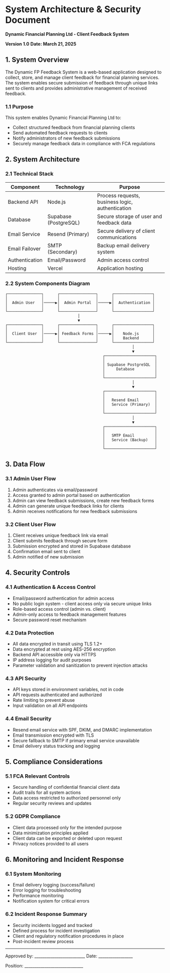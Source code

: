 # System Architecture & Security Document
**Dynamic Financial Planning Ltd - Client Feedback System**

**Version 1.0**
**Date: March 21, 2025**

## 1. System Overview

The Dynamic FP Feedback System is a web-based application designed to collect, store, and manage client feedback for financial planning services. The system enables secure submission of feedback through unique links sent to clients and provides administrative management of received feedback.

### 1.1 Purpose

This system enables Dynamic Financial Planning Ltd to:
- Collect structured feedback from financial planning clients
- Send automated feedback requests to clients
- Notify administrators of new feedback submissions
- Securely manage feedback data in compliance with FCA regulations

## 2. System Architecture

### 2.1 Technical Stack

| Component | Technology | Purpose |
|-----------|------------|---------|
| Backend API | Node.js | Process requests, business logic, authentication |
| Database | Supabase (PostgreSQL) | Secure storage of user and feedback data |
| Email Service | Resend (Primary) | Secure delivery of client communications |
| Email Failover | SMTP (Secondary) | Backup email delivery system |
| Authentication | Email/Password | Admin access control |
| Hosting | Vercel | Application hosting |

### 2.2 System Components Diagram

```
┌───────────────┐      ┌────────────────┐      ┌─────────────────┐
│               │      │                │      │                 │
│  Admin User   │─────▶│  Admin Portal  │─────▶│  Authentication │
│               │      │                │      │                 │
└───────────────┘      └────────────────┘      └─────────────────┘
                                │
                                ▼
┌───────────────┐      ┌────────────────┐      ┌─────────────────┐
│               │      │                │      │                 │
│  Client User  │─────▶│ Feedback Forms │─────▶│    Node.js      │
│               │      │                │      │    Backend      │
└───────────────┘      └────────────────┘      └─────────────────┘
                                                        │
                                                        ▼
                                           ┌──────────────────────┐
                                           │                      │
                                           │ Supabase PostgreSQL  │
                                           │     Database         │
                                           │                      │
                                           └──────────────────────┘
                                                        │
                                                        ▼
                                           ┌──────────────────────┐
                                           │                      │
                                           │   Resend Email       │
                                           │   Service (Primary)  │
                                           │                      │
                                           └──────────────────────┘
                                                        │
                                                        ▼
                                           ┌──────────────────────┐
                                           │                      │
                                           │   SMTP Email         │
                                           │   Service (Backup)   │
                                           │                      │
                                           └──────────────────────┘
```

## 3. Data Flow

### 3.1 Admin User Flow
1. Admin authenticates via email/password
2. Access granted to admin portal based on authentication
3. Admin can view feedback submissions, create new feedback forms
4. Admin can generate unique feedback links for clients
5. Admin receives notifications for new feedback submissions

### 3.2 Client User Flow
1. Client receives unique feedback link via email
2. Client submits feedback through secure form
3. Submission encrypted and stored in Supabase database
4. Confirmation email sent to client
5. Admin notified of new submission

## 4. Security Controls

### 4.1 Authentication & Access Control
- Email/password authentication for admin access
- No public login system - client access only via secure unique links
- Role-based access control (admin vs. client)
- Admin-only access to feedback management features
- Secure password reset mechanism

### 4.2 Data Protection
- All data encrypted in transit using TLS 1.2+
- Data encrypted at rest using AES-256 encryption
- Backend API accessible only via HTTPS
- IP address logging for audit purposes
- Parameter validation and sanitization to prevent injection attacks

### 4.3 API Security
- API keys stored in environment variables, not in code
- API requests authenticated and authorized
- Rate limiting to prevent abuse
- Input validation on all API endpoints

### 4.4 Email Security
- Resend email service with SPF, DKIM, and DMARC implementation
- Email transmission encrypted with TLS
- Secure fallback to SMTP if primary email service unavailable
- Email delivery status tracking and logging

## 5. Compliance Considerations

### 5.1 FCA Relevant Controls
- Secure handling of confidential financial client data
- Audit trails for all system actions
- Data access restricted to authorized personnel only
- Regular security reviews and updates

### 5.2 GDPR Compliance
- Client data processed only for the intended purpose
- Data minimization principles applied
- Client data can be exported or deleted upon request
- Privacy notices provided to all users

## 6. Monitoring and Incident Response

### 6.1 System Monitoring
- Email delivery logging (success/failure)
- Error logging for troubleshooting
- Performance monitoring
- Notification system for critical errors

### 6.2 Incident Response Summary
- Security incidents logged and tracked
- Defined process for incident investigation
- Client and regulatory notification procedures in place
- Post-incident review process

---

Approved by: _________________________  Date: _________________

Position: _____________________________